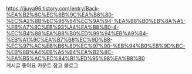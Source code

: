 https://jjuya96.tistory.com/entry/Back-%EA%B2%8C%EC%8B%9C%EA%B8%80-%EC%A2%8B%EC%95%84%EC%9A%94-%EA%B8%B0%EB%8A%A5-%EB%A7%8C%EB%93%A4%EA%B8%B0-4-%EC%B4%88%EA%B8%B0%ED%99%94%EB%A9%B4-%EB%A1%9C%EA%B7%B8%EC%9D%B8-%EC%97%AC%EB%B6%80%EC%97%90-%EB%94%B0%EB%9D%BC-%EB%8B%A4%EB%A5%B4%EA%B2%8C-%EA%B5%AC%EC%84%B1%ED%95%98%EA%B8%B0
<br>
게시글 좋아요 카운트 참고 블로그 

